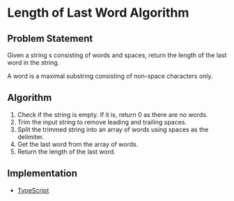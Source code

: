 # Length of Last Word Algorithm

## Problem Statement
Given a string s consisting of words and spaces, return the length of the last word in the string.

A word is a maximal substring consisting of non-space characters only.

## Algorithm
1. Check if the string is empty. If it is, return 0 as there are no words.
2. Trim the input string to remove leading and trailing spaces.
3. Split the trimmed string into an array of words using spaces as the delimiter.
4. Get the last word from the array of words.
5. Return the length of the last word.

## Implementation
- [TypeScript](./ts)